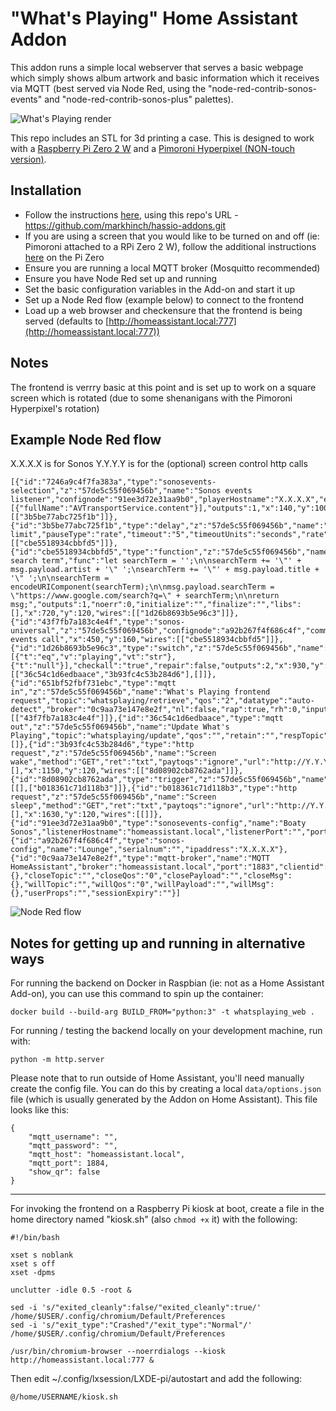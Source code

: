 # "What's Playing" Home Assistant Addon

This addon runs a simple local webserver that serves a basic webpage which simply shows album artwork and basic information which it receives via MQTT (best served via Node Red, using the "node-red-contrib-sonos-events" and "node-red-contrib-sonos-plus" palettes).

![What's Playing render](https://images.squarespace-cdn.com/content/636e179a0d1d302f2775a005/3c124a5f-0efb-46a9-96c0-b2a209aa67f7/Scene_230321_3.png?content-type=image%2Fpng)

This repo includes an STL for 3d printing a case. This is designed to work with a [Raspberry Pi Zero 2 W](https://www.raspberrypi.com/products/raspberry-pi-zero-2-w/) and a [Pimoroni Hyperpixel (NON-touch version)](https://shop.pimoroni.com/products/hyperpixel-4-square?variant=30138251477075).

## Installation

- Follow the instructions [here](https://www.home-assistant.io/common-tasks/os#installing-third-party-add-ons), using this repo's URL - https://github.com/markhinch/hassio-addons.git
- If you are using a screen that you would like to be turned on and off (ie: Pimoroni attached to a RPi Zero 2 W), follow the additional instructions  [here](https://github.com/markhinch/pimoroni-commands/) on the Pi Zero
- Ensure you are running a local MQTT broker (Mosquitto recommended)
- Ensure you have Node Red set up and running
- Set the basic configuration variables in the Add-on and start it up
- Set up a Node Red flow (example below) to connect to the frontend
- Load up a web browser and checkensure that the frontend is being served (defaults to [http://homeassistant.local:777](http://homeassistant.local:777))

## Notes

The frontend is verrry basic at this point and is set up to work on a square screen which is rotated (due to some shenanigans with the Pimoroni Hyperpixel's rotation)

## Example Node Red flow

X.X.X.X is for Sonos
Y.Y.Y.Y is for the (optional) screen control http calls

```
[{"id":"7246a9c4f7fa383a","type":"sonosevents-selection","z":"57de5c55f069456b","name":"Sonos events listener","confignode":"91ee3d72e31aa9b0","playerHostname":"X.X.X.X","events":[{"fullName":"AVTransportService.content"}],"outputs":1,"x":140,"y":100,"wires":[["3b5be77abc725f1b"]]},{"id":"3b5be77abc725f1b","type":"delay","z":"57de5c55f069456b","name":"Rate limit","pauseType":"rate","timeout":"5","timeoutUnits":"seconds","rate":"1","nbRateUnits":"1","rateUnits":"second","randomFirst":"1","randomLast":"5","randomUnits":"seconds","drop":true,"allowrate":false,"outputs":1,"x":420,"y":100,"wires":[["cbe5518934cbbfd5"]]},{"id":"cbe5518934cbbfd5","type":"function","z":"57de5c55f069456b","name":"Generate search term","func":"let searchTerm = '';\n\nsearchTerm += '\"' + msg.payload.artist + '\" ';\nsearchTerm += '\"' + msg.payload.title + '\" ';\n\nsearchTerm = encodeURIComponent(searchTerm);\n\nmsg.payload.searchTerm = \"https://www.google.com/search?q=\" + searchTerm;\n\nreturn msg;","outputs":1,"noerr":0,"initialize":"","finalize":"","libs":[],"x":720,"y":120,"wires":[["1d26b8693b5e96c3"]]},{"id":"43f7fb7a183c4e4f","type":"sonos-universal","z":"57de5c55f069456b","confignode":"a92b267f4f686c4f","command":"group.get.trackplus","state":"","stateType":"str","avoidCheckPlayerAvailability":false,"name":"Sonos events call","x":450,"y":160,"wires":[["cbe5518934cbbfd5"]]},{"id":"1d26b8693b5e96c3","type":"switch","z":"57de5c55f069456b","name":"","property":"payload.playbackstate","propertyType":"msg","rules":[{"t":"eq","v":"playing","vt":"str"},{"t":"null"}],"checkall":"true","repair":false,"outputs":2,"x":930,"y":120,"wires":[["36c54c1d6edbaace","3b93fc4c53b284d6"],[]]},{"id":"651bf52fbf731ebc","type":"mqtt in","z":"57de5c55f069456b","name":"What's Playing frontend request","topic":"whatsplaying/retrieve","qos":"2","datatype":"auto-detect","broker":"0c9aa73e147e8e2f","nl":false,"rap":true,"rh":0,"inputs":0,"x":170,"y":160,"wires":[["43f7fb7a183c4e4f"]]},{"id":"36c54c1d6edbaace","type":"mqtt out","z":"57de5c55f069456b","name":"Update What's Playing","topic":"whatsplaying/update","qos":"","retain":"","respTopic":"","contentType":"","userProps":"","correl":"","expiry":"","broker":"0c9aa73e147e8e2f","x":1180,"y":60,"wires":[]},{"id":"3b93fc4c53b284d6","type":"http request","z":"57de5c55f069456b","name":"Screen wake","method":"GET","ret":"txt","paytoqs":"ignore","url":"http://Y.Y.Y.Y:3000/wake","tls":"","persist":false,"proxy":"","insecureHTTPParser":false,"authType":"","senderr":false,"headers":[],"x":1150,"y":120,"wires":[["8d08902cb8762ada"]]},{"id":"8d08902cb8762ada","type":"trigger","z":"57de5c55f069456b","name":"","op1":"","op2":"","op1type":"pay","op2type":"payl","duration":"30","extend":true,"overrideDelay":true,"units":"min","reset":"","bytopic":"all","topic":"topic","outputs":2,"x":1390,"y":120,"wires":[[],["b018361c71d118b3"]]},{"id":"b018361c71d118b3","type":"http request","z":"57de5c55f069456b","name":"Screen sleep","method":"GET","ret":"txt","paytoqs":"ignore","url":"http://Y.Y.Y.Y:3000/sleep","tls":"","persist":false,"proxy":"","insecureHTTPParser":false,"authType":"","senderr":false,"headers":[],"x":1630,"y":120,"wires":[[]]},{"id":"91ee3d72e31aa9b0","type":"sonosevents-config","name":"Boaty Sonos","listenerHostname":"homeassistant.local","listenerPort":"","portType":"num"},{"id":"a92b267f4f686c4f","type":"sonos-config","name":"Lounge","serialnum":"","ipaddress":"X.X.X.X"},{"id":"0c9aa73e147e8e2f","type":"mqtt-broker","name":"MQTT HomeAssistant","broker":"homeassistant.local","port":"1883","clientid":"","autoConnect":true,"usetls":false,"protocolVersion":"4","keepalive":"60","cleansession":true,"birthTopic":"","birthQos":"0","birthPayload":"","birthMsg":{},"closeTopic":"","closeQos":"0","closePayload":"","closeMsg":{},"willTopic":"","willQos":"0","willPayload":"","willMsg":{},"userProps":"","sessionExpiry":""}]
```

![Node Red flow](https://images.squarespace-cdn.com/content/636e179a0d1d302f2775a005/9e4fb4f7-03c8-4e88-99d3-c559c5cd259b/Screenshot+2023-03-27+135502.png?content-type=image%2Fpng)

## Notes for getting up and running in alternative ways

For running the backend on Docker in Raspbian (ie: not as a Home Assistant Add-on), you can use this command to spin up the container:

`docker build --build-arg BUILD_FROM="python:3" -t whatsplaying_web .`

For running / testing the backend locally on your development machine, run with:

`python -m http.server`

Please note that to run outside of Home Assistant, you'll need manually create the config file. You can do this by creating a local `data/options.json` file (which is usually generated by the Addon on Home Assistant). This file looks like this:

```
{
	"mqtt_username": "",
	"mqtt_password": "",
	"mqtt_host": "homeassistant.local",
	"mqtt_port": 1884,
	"show_qr": false
}
```
---
For invoking the frontend on a Raspberry Pi kiosk at boot, create a file in the home directory named "kiosk.sh" (also `chmod +x` it) with the following:

```
#!/bin/bash

xset s noblank
xset s off
xset -dpms

unclutter -idle 0.5 -root &

sed -i 's/"exited_cleanly":false/"exited_cleanly":true/' /home/$USER/.config/chromium/Default/Preferences
sed -i 's/"exit_type":"Crashed"/"exit_type":"Normal"/' /home/$USER/.config/chromium/Default/Preferences

/usr/bin/chromium-browser --noerrdialogs --kiosk http://homeassistant.local:777 &
```

Then edit ~/.config/lxsession/LXDE-pi/autostart and add the following:

`@/home/USERNAME/kiosk.sh`
